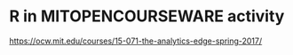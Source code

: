 # R in MITOPENCOURSEWARE activity
https://ocw.mit.edu/courses/15-071-the-analytics-edge-spring-2017/
